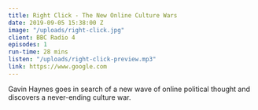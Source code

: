 ```yaml
---
title: Right Click - The New Online Culture Wars
date: 2019-09-05 15:38:00 Z
image: "/uploads/right-click.jpg"
client: BBC Radio 4
episodes: 1
run-time: 28 mins
listen: "/uploads/right-click-preview.mp3"
link: https://www.google.com
---
```


Gavin Haynes goes in search of a new wave of online political thought and discovers a never-ending culture war.